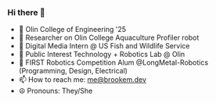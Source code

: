 ### Hi there 👋

- 🔭 Olin College of Engineering '25
- 🌊 Researcher on Olin College Aquaculture Profiler robot
- 🌱 Digital Media Intern @ US Fish and Wildlife Service
- 💬 Public Interest Technology + Robotics Lab @ Olin 
- 🤖 FIRST Robotics Competition Alum @LongMetal-Robotics (Programming, Design, Electrical)
- 📫 How to reach me: me@brookem.dev
- ☮ Pronouns: They/She
